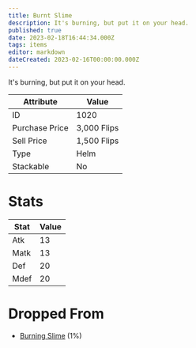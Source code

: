 ```yaml
---
title: Burnt Slime
description: It's burning, but put it on your head.
published: true
date: 2023-02-18T16:44:34.000Z
tags: items
editor: markdown
dateCreated: 2023-02-16T00:00:00.000Z
---
```


It's burning, but put it on your head.

|Attribute|Value|
|-|-|
|ID|1020|
|Purchase Price|3,000 Flips|
|Sell Price|1,500 Flips|
|Type|Helm|
|Stackable|No|

# Stats
|Stat|Value|
|-|-|
|Atk|13|
|Matk|13|
|Def|20|
|Mdef|20|

# Dropped From
 * [Burning Slime](/monsters/burning-slime.md) (1%)
